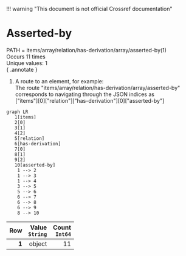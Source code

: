 !!! warning "This document is not official Crossref documentation"
# Asserted-by
PATH = items/array/relation/has-derivation/array/asserted-by(1)  
Occurs 11 times  
Unique values: 1  
{ .annotate }

1. A route to an element, for example:  
   The route "items/array/relation/has-derivation/array/asserted-by" corresponds to navigating through the JSON indices as  
   ["items"][0]["relation"]["has-derivation"][0]["asserted-by"]  

```mermaid
graph LR
   1[items]
   2[0]
   3[1]
   4[2]
   5[relation]
   6[has-derivation]
   7[0]
   8[1]
   9[2]
   10[asserted-by]
    1 --> 2
    1 --> 3
    1 --> 4
    3 --> 5
    5 --> 6
    6 --> 7
    6 --> 8
    6 --> 9
    8 --> 10
```

| **Row** | **Value**<br>`String` | **Count**<br>`Int64` |
|--------:|----------------------:|---------------------:|
| **1**   | object                | 11                   |

